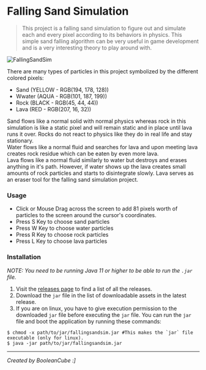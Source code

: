 # Falling Sand Simulation
> This project is a falling sand simulation to figure out and simulate each and every pixel according to its behaviors in physics. This simple sand falling algorithm can be very useful in game development and is a very interesting theory to play around with.

![FallingSandSim](https://user-images.githubusercontent.com/47650058/185774857-29b7124a-0de6-4f9f-a3a6-7bdcadff2b2e.png)

There are many types of particles in this project symbolized by the different colored pixels:
- Sand (YELLOW - RGB(194, 178, 128))
- Wwater (AQUA - RGB(101, 187, 199))
- Rock (BLACK - RGB(45, 44, 44))
- Lava (RED - RGB(207, 16, 32))

Sand flows like a normal solid with normal physics whereas rock in this simulation is like a static pixel and will remain static and in place until lava runs it over. Rocks do not react to physics like they do in real life and stay stationary. <br>
Water flows like a normal fluid and searches for lava and upon meeting lava creates rock residue which can be eaten by even more lava. <br>
Lava flows like a normal fluid similarly to water but destroys and erases anything in it's path. However, if water shows up the lava creates small amounts of rock particles and starts to disintegrate slowly. Lava serves as an eraser tool for the falling sand simulation project.

### Usage
- Click or Mouse Drag across the screen to add 81 pixels worth of particles to the screen around the cursor's coordinates.
- Press S Key to choose sand particles
- Press W Key to choose water particles
- Press R Key to choose rock particles
- Press L Key to choose lava particles

### Installation
*NOTE: You need to be running Java 11 or higher to be able to run the `.jar` file.*

1. Visit the [releases page](https://github.com/BooleanCube/falling-sand-sim/releases) to find a list of all the releases.
2. Download the `jar` file in the list of downloadable assets in the latest release.
3. If you are on linux, you have to give execution permission to the downloaded `jar` file before executing the `jar` file. You can run the `jar` file and boot the application by running these commands:
```shell
$ chmod -x path/to/jar/fallingsandsim.jar #This makes the `jar` file executable (only for linux).
$ java -jar path/to/jar/fallingsandsim.jar
```

----

*Created by BooleanCube :]*
